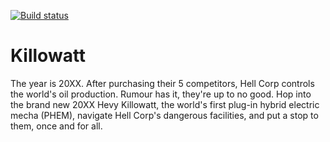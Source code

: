 [![Build status](https://ci.appveyor.com/api/projects/status/27ow1hehhhyw83d5/branch/master?svg=true)](https://ci.appveyor.com/project/pmarkowski/gameoff-2018/branch/master)

# Killowatt
The year is 20XX. After purchasing their 5 competitors, Hell Corp controls the world's oil production.
Rumour has it, they're up to no good. Hop into the brand new 20XX Hevy Killowatt, the world's first 
plug-in hybrid electric mecha (PHEM), navigate Hell Corp's dangerous facilities, and put a stop to them,
once and for all.
